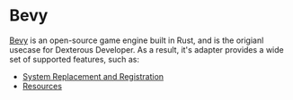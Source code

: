 # Bevy

[Bevy](https://bevyengine.org/) is an open-source game engine built in Rust, and is the origianl usecase for Dexterous Developer. As a result, it's adapter provides a wide set of supported features, such as:

- [System Replacement and Registration](./system_replacement.md)
- [Resources](./resources.md)
